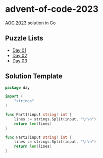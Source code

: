 # advent-of-code-2023

[AOC 2023](https://adventofcode.com/) solution in Go

## Puzzle Lists

* [Day 01](https://adventofcode.com/2023/day/1)
* [Day 02](https://adventofcode.com/2023/day/2)
* [Day 03](https://adventofcode.com/2023/day/3)

## Solution Template

```go
package day

import (
	"strings"
)

func Part1(input string) int {
	lines := strings.Split(input, "\r\n")
	return len(lines)
}

func Part2(input string) int {
	lines := strings.Split(input, "\r\n")
	return len(lines)
}

```